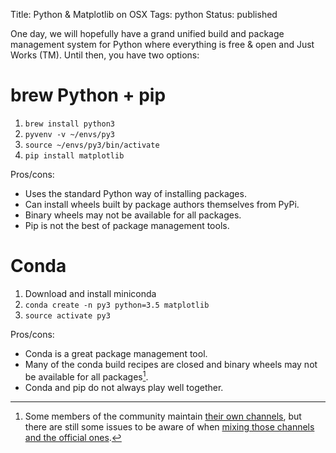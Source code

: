 Title: Python & Matplotlib on OSX
Tags: python
Status: published

One day, we will hopefully have a grand unified build and package management
system for Python where everything is free & open and Just Works (TM).  Until
then, you have two options:

# brew Python + pip

1. `brew install python3`
2. `pyvenv -v ~/envs/py3`
3. `source ~/envs/py3/bin/activate`
4. `pip install matplotlib`

Pros/cons:

 - Uses the standard Python way of installing packages.
 - Can install wheels built by package authors themselves from PyPi.
 - Binary wheels may not be available for all packages.
 - Pip is not the best of package management tools.

# Conda

1. Download and install miniconda
2. `conda create -n py3 python=3.5 matplotlib`
3. `source activate py3`

Pros/cons:

  - Conda is a great package management tool.
  - Many of the conda build recipes are closed and binary wheels may not be
    available for all packages[^1].
  - Conda and pip do not always play well together.

[^1]: Some members of the community maintain [their own
channels](https://conda-forge.github.io), but there are still some issues to
be aware of when [mixing those channels and the official
ones](https://github.com/conda-forge/conda-forge.github.io/issues/22).
